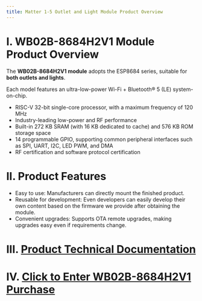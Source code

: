 ```yaml
---
title: Matter 1-5 Outlet and Light Module Product Overview
---
```


# I. WB02B-8684H2V1 Module Product Overview

The **WB02B-8684H2V1 module** adopts the ESP8684 series, suitable for **both outlets and lights**.

Each model features an ultra-low-power Wi-Fi + Bluetooth® 5 (LE) system-on-chip.

- RISC-V 32-bit single-core processor, with a maximum frequency of 120 MHz
- Industry-leading low-power and RF performance
- Built-in 272 KB SRAM (with 16 KB dedicated to cache) and 576 KB ROM storage space
- 14 programmable GPIO, supporting common peripheral interfaces such as SPI, UART, I2C, LED PWM, and DMA
- RF certification and software protocol certification

# II. Product Features

- Easy to use: Manufacturers can directly mount the finished product.
- Reusable for development: Even developers can easily develop their own content based on the firmware we provide after obtaining the module.
- Convenient upgrades: Supports OTA remote upgrades, making upgrades easy even if requirements change.

# III. [Product Technical Documentation](../../services_support/matter/WB02B-8684H2V1_datasheet.md)

# IV. [Click to Enter WB02B-8684H2V1 Purchase](../../buy_sample/model.md#esp8684)
